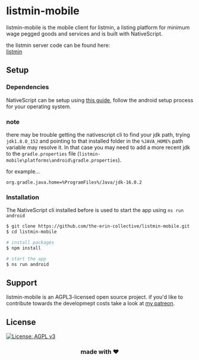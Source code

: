 # listmin-mobile

listmin-mobile is the mobile client for listmin, a listing platform for minimum wage pegged goods and services and is built with NativeScript.

the listmin server code can be found here:  
[listmin](https://github.com/the-erin-collective/listmin)

## Setup

### Dependencies

NativeScript can be setup using [this guide](https://docs.nativescript.org/environment-setup.html), follow the android setup process for your operating system.

### note

there may be trouble getting the nativescript cli to find your jdk path, trying ```jdk1.8.0_152``` and pointing to that installed folder in the ```%JAVA_HOME%``` path variable may resolve it. In that case you may need to add a more recent jdk to the ```gradle.properties``` file (```listmin-mobile\platforms\android\gradle.properties```). 

for example...
```
org.gradle.java.home=%ProgramFiles%/Java/jdk-16.0.2
```

### Installation

The NativeScript cli installed before is used to start the app using ```ns run android```

```bash
$ git clone https://github.com/the-erin-collective/listmin-mobile.git
$ cd listmin-mobile

# install packages
$ npm install

# start the app
$ ns run android
```

## Support

listmin-mobile is an AGPL3-licensed open source project. if you'd like to contribute towards the developmept costs take a look at [my patreon](https://www.patreon.com/erincollective).

## License
[![License: AGPL v3](https://img.shields.io/badge/License-AGPL_v3-blue.svg)](https://www.gnu.org/licenses/agpl-3.0)

<h3 align="center">made with ❤️</h3>